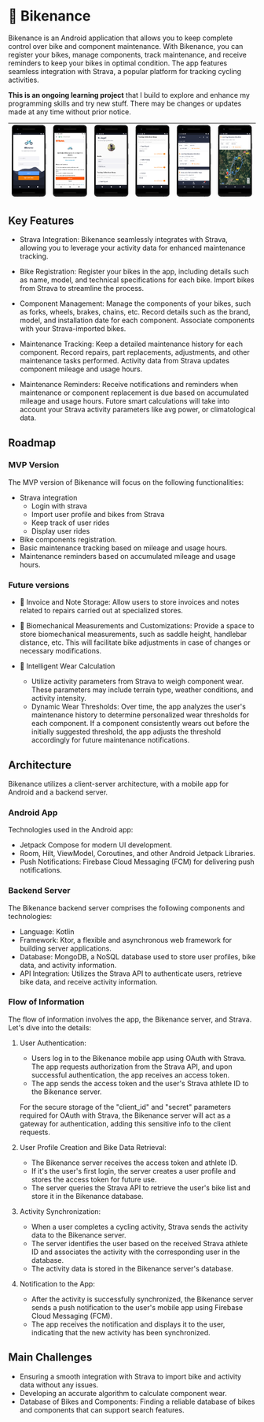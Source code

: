 # 🚴‍ Bikenance

Bikenance is an Android application that allows you to keep complete control over bike and component maintenance. With Bikenance, you can register your bikes, manage components, track maintenance, and receive reminders to keep your bikes in optimal condition. The app features seamless integration with Strava, a popular platform for tracking cycling activities.

**This is an ongoing learning project** that I build to explore and enhance my programming skills and try new stuff. There may be changes or updates made at any time without prior notice.


| <img src="assets/1.png" width="120"> | <img src="assets/2.png" width="120"> | <img src="assets/3.png" width="120"> | <img src="assets/4.png" width="120"> | <img src="assets/5.png" width="120"> | <img src="assets/6.png" width="120"> |
|:--------:|:--------:|:--------:|:--------:|:--------:|:--------:|



## Key Features

- Strava Integration: Bikenance seamlessly integrates with Strava, allowing you to leverage your activity data for enhanced maintenance tracking.

- Bike Registration: Register your bikes in the app, including details such as name, model, and technical specifications for each bike. Import bikes from Strava to streamline the process.

- Component Management: Manage the components of your bikes, such as forks, wheels, brakes, chains, etc. Record details such as the brand, model, and installation date for each component. Associate components with your Strava-imported bikes.

- Maintenance Tracking: Keep a detailed maintenance history for each component. Record repairs, part replacements, adjustments, and other maintenance tasks performed. Activity data from Strava updates component mileage and usage hours.

- Maintenance Reminders: Receive notifications and reminders when maintenance or component replacement is due based on accumulated mileage and usage hours. Futore smart calculations will take into account your Strava activity parameters like avg power, or climatological data.


## Roadmap

### MVP Version

The MVP version of Bikenance will focus on the following functionalities:

- Strava integration
    - Login with strava
    - Import user profile and bikes from Strava
    - Keep track of user rides
    - Display user rides
- Bike components registration.
- Basic maintenance tracking based on mileage and usage hours.
- Maintenance reminders based on accumulated mileage and usage hours.

### Future versions

- 📄 Invoice and Note Storage: Allow users to store invoices and notes related to repairs carried out at specialized stores.

- 📏 Biomechanical Measurements and Customizations: Provide a space to store biomechanical measurements, such as saddle height, handlebar distance, etc. This will facilitate bike adjustments in case of changes or necessary modifications.

- 🧠 Intelligent Wear Calculation
    - Utilize activity parameters from Strava to weigh component wear. These parameters may include terrain type, weather conditions, and activity intensity.
    - Dynamic Wear Thresholds: Over time, the app analyzes the user's maintenance history to determine personalized wear thresholds for each component. If a component consistently wears out before the initially suggested threshold, the app adjusts the threshold accordingly for future maintenance notifications.

## Architecture

Bikenance utilizes a client-server architecture, with a mobile app for Android and a backend server.

### Android App

Technologies used in the Android app:
- Jetpack Compose for modern UI development.
- Room, Hilt, ViewModel, Coroutines, and other Android Jetpack Libraries.
- Push Notifications: Firebase Cloud Messaging (FCM) for delivering push notifications.

### Backend Server

The Bikenance backend server comprises the following components and technologies:

- Language: Kotlin
- Framework: Ktor, a flexible and asynchronous web framework for building server applications.
- Database: MongoDB, a NoSQL database used to store user profiles, bike data, and activity information.
- API Integration: Utilizes the Strava API to authenticate users, retrieve bike data, and receive activity information.




### Flow of Information

The flow of information involves the app, the Bikenance server, and Strava. Let's dive into the details:

1. User Authentication:
    - Users log in to the Bikenance mobile app using OAuth with Strava. The app requests authorization from the Strava API, and upon successful authentication, the app receives an access token.
    - The app sends the access token and the user's Strava athlete ID to the Bikenance server.

   For the secure storage of the "client_id" and "secret" parameters required for OAuth with Strava, the Bikenance server will act as a gateway for authentication, adding this sensitive info to the client requests.

2. User Profile Creation and Bike Data Retrieval:
    - The Bikenance server receives the access token and athlete ID.
    - If it's the user's first login, the server creates a user profile and stores the access token for future use.
    - The server queries the Strava API to retrieve the user's bike list and store it in the Bikenance database.

3. Activity Synchronization:
    - When a user completes a cycling activity, Strava sends the activity data to the Bikenance server.
    - The server identifies the user based on the received Strava athlete ID and associates the activity with the corresponding user in the database.
    - The activity data is stored in the Bikenance server's database.

4. Notification to the App:
    - After the activity is successfully synchronized, the Bikenance server sends a push notification to the user's mobile app using Firebase Cloud Messaging (FCM).
    - The app receives the notification and displays it to the user, indicating that the new activity has been synchronized.


## Main Challenges

- Ensuring a smooth integration with Strava to import bike and activity data without any issues.
- Developing an accurate algorithm to calculate component wear.
- Database of Bikes and Components: Finding a reliable database of bikes and components that can support search features.



